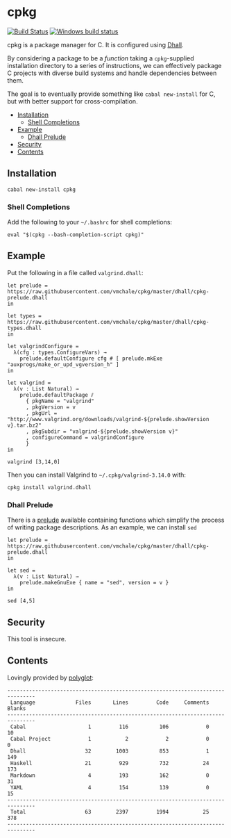# cpkg

[![Build Status](https://travis-ci.org/vmchale/cpkg.svg?branch=master)](https://travis-ci.org/vmchale/cpkg)
[![Windows build status](https://ci.appveyor.com/api/projects/status/github/vmchale/cpkg?svg=true)](https://ci.appveyor.com/project/vmchale/cpkg)

cpkg is a package manager for C.
It is configured using
[Dhall](http://github.com/dhall-lang/dhall-haskell).

By considering a package to be a *function* taking a `cpkg`-supplied
installation directory to a series of instructions, we can effectively package
C projects with diverse build systems and handle dependencies between them.

The goal is to eventually provide something like `cabal new-install` for C, but
with better support for cross-compilation.

- [Installation](#installation)
  - [Shell Completions](#shell-completions)
- [Example](#example)
  - [Dhall Prelude](#dhall-prelude)
- [Security](#security)
- [Contents](#contents)

## Installation

```
cabal new-install cpkg
```

### Shell Completions

Add the following to your `~/.bashrc` for shell completions:

```
eval "$(cpkg --bash-completion-script cpkg)"
```

## Example

Put the following in a file called `valgrind.dhall`:

```dhall
let prelude = https://raw.githubusercontent.com/vmchale/cpkg/master/dhall/cpkg-prelude.dhall
in

let types = https://raw.githubusercontent.com/vmchale/cpkg/master/dhall/cpkg-types.dhall
in

let valgrindConfigure =
  λ(cfg : types.ConfigureVars) →
    prelude.defaultConfigure cfg # [ prelude.mkExe "auxprogs/make_or_upd_vgversion_h" ]
in

let valgrind =
  λ(v : List Natural) →
    prelude.defaultPackage ⫽
      { pkgName = "valgrind"
      , pkgVersion = v
      , pkgUrl = "http://www.valgrind.org/downloads/valgrind-${prelude.showVersion v}.tar.bz2"
      , pkgSubdir = "valgrind-${prelude.showVersion v}"
      , configureCommand = valgrindConfigure
      }
in

valgrind [3,14,0]
```

Then you can install Valgrind to `~/.cpkg/valgrind-3.14.0` with:

```
cpkg install valgrind.dhall
```

### Dhall Prelude

There is
a [prelude](https://github.com/vmchale/cpkg/blob/master/dhall/cpkg-prelude.dhall)
available containing functions which simplify the process of writing package
descriptions. As an example, we can install `sed`

```dhall
let prelude = https://raw.githubusercontent.com/vmchale/cpkg/master/dhall/cpkg-prelude.dhall
in

let sed =
  λ(v : List Natural) →
    prelude.makeGnuExe { name = "sed", version = v }
in

sed [4,5]
```

## Security

This tool is insecure.

## Contents

Lovingly provided by [polyglot](https://github.com/vmchale/polyglot):

```
-------------------------------------------------------------------------------
 Language             Files       Lines         Code     Comments       Blanks
-------------------------------------------------------------------------------
 Cabal                    1         116          106            0           10
 Cabal Project            1           2            2            0            0
 Dhall                   32        1003          853            1          149
 Haskell                 21         929          732           24          173
 Markdown                 4         193          162            0           31
 YAML                     4         154          139            0           15
-------------------------------------------------------------------------------
 Total                   63        2397         1994           25          378
-------------------------------------------------------------------------------
```
